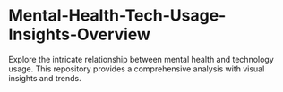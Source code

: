 # Mental-Health-Tech-Usage-Insights-Overview
Explore the intricate relationship between mental health and technology usage. This repository provides a comprehensive analysis with visual insights and trends.
